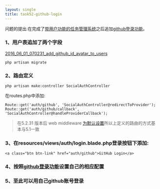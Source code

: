 ```yaml
---
layout: single
title: task52-github-login
---
```


问题的提出:在完成了[带用户功能的任务管理系统](http://laravelacademy.org/post/3297.html#comments)之后追加[github登录功能](http://laravelacademy.org/post/1305.html)。


### 1、用户表追加了两个字段

[2016_06_01_070231_add_github_id_avatar_to_users](https://github.com/jnuc093/study_quickstart-intermediate/blob/master/database/migrations/2016_06_01_070231_add_github_id_avatar_to_users.php)

	php artisan migrate

### 2、路由定义


	php artisan make:controller SocialAuthController

在routes.php中添加:

	Route::get('auth/github', 'SocialAuthController@redirectToProvider');
	Route::get('auth/github/callback', 'SocialAuthController@handleProviderCallback');
	
> 在5.2.31	版本后 web middleware [为默认设置](https://github.com/laravel/laravel/commit/5c30c98db96459b4cc878d085490e4677b0b67ed)所以上定义的路由的方式基本与5.1一致

### 3、在resources/views/auth/login.blade.php登录按钮下添加:

	<a class="btn btn-link" href="auth/github">GitHub Login</a>

### 4、按照[github登录功能](http://laravelacademy.org/post/1305.html)设置自己的相应配置

### 5、至此可以用自己github账号登录
